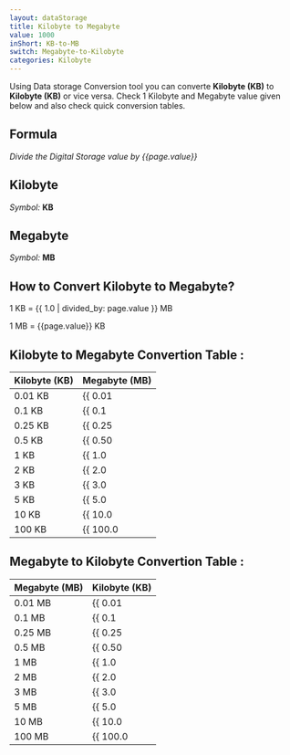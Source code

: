 ```yaml
---
layout: dataStorage
title: Kilobyte to Megabyte
value: 1000
inShort: KB-to-MB
switch: Megabyte-to-Kilobyte
categories: Kilobyte
---
```


Using Data storage Conversion tool you can converte **Kilobyte (KB)** to **Kilobyte (KB)** or vice versa. Check 1 Kilobyte and Megabyte value given below and also check quick conversion tables.

## Formula
*Divide the Digital Storage value by {{page.value}}*

## Kilobyte
*Symbol:* **KB**

## Megabyte
*Symbol:* **MB**

## How to Convert Kilobyte to Megabyte?

1 KB = {{ 1.0 | divided_by: page.value }} MB

1 MB = {{page.value}} KB


## Kilobyte to Megabyte Convertion Table :

| Kilobyte (KB) | Megabyte (MB) |
| ---- | ---- |
| 0.01 KB | {{ 0.01 | divided_by: page.value | round: 12 }} MB |
| 0.1 KB | {{ 0.1 | divided_by: page.value | round: 12 }} MB |
| 0.25 KB | {{ 0.25 | divided_by: page.value | round: 12 }} MB |
| 0.5 KB | {{ 0.50 | divided_by: page.value | round: 12 }} MB |
| 1 KB | {{ 1.0 | divided_by: page.value | round: 12 }} MB |
| 2 KB | {{ 2.0 | divided_by: page.value | round: 12 }} MB |
| 3 KB | {{ 3.0 | divided_by: page.value | round: 12 }} MB |
| 5 KB | {{ 5.0 | divided_by: page.value | round: 12 }} MB |
| 10 KB | {{ 10.0 | divided_by: page.value | round: 12 }} MB |
| 100 KB | {{ 100.0 | divided_by: page.value | round: 12 }} MB |

## Megabyte to Kilobyte Convertion Table :

| Megabyte (MB) | Kilobyte (KB) |
| ---- | ---- |
| 0.01 MB | {{ 0.01 | times: page.value | round: 12 }} KB |
| 0.1 MB | {{ 0.1 | times: page.value | round: 12 }} KB |
| 0.25 MB | {{ 0.25 | times: page.value | round: 12 }} KB |
| 0.5 MB | {{ 0.50 | times: page.value | round: 12 }} KB |
| 1 MB | {{ 1.0 | times: page.value | round: 12 }} KB |
| 2 MB | {{ 2.0 | times: page.value | round: 12 }} KB |
| 3 MB | {{ 3.0 | times: page.value | round: 12 }} KB |
| 5 MB | {{ 5.0 | times: page.value | round: 12 }} KB |
| 10 MB | {{ 10.0 | times: page.value | round: 12 }} KB |
| 100 MB | {{ 100.0 | times: page.value | round: 12 }} KB |


<script>
document.getElementById('selectInput')[4].selected = true
document.getElementById('selectOutput')[8].selected = true
</script>
